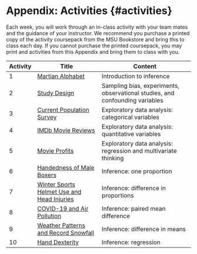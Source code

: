 # Appendix: Activities {#activities}

Each week, you will work through an in-class activity with your team mates and the guidance of your instructor. We recommend you purchase a printed copy of the activity coursepack from the MSU Bookstore and bring this to class each day. If you cannot purchase the printed coursepack, you may print and activities from this Appendix and bring them to class with you.


| Activity 	| Title                           | Content   |
|--	|--------	                      |-------------	|
| 1        	| [Martian Alphabet](activities/01-MartianAlphabet.pdf)                | Introduction to inference    |
| 2        	| [Study Design](activities/02-StudyDesign.pdf)                    | Sampling bias, experiments, observational studies, and confounding variables 	|
| 3        	| [Current Population Survey](activities/03-CPS.pdf)       | Exploratory data analysis: categorical variables   |
| 4        	| [IMDb Movie Reviews](activities/04-IMDbMovieReviews.pdf)              | Exploratory data analysis: quantitative variables   |
| 5        	| [Movie Profits](activities/05-MovieProfits.pdf)                   | Exploratory data analysis: regression and multivariate thinking   	|
| 6        	| [Handedness of Male Boxers](activities/06-MaleBoxers.pdf)       | Inference: one proportion |
| 7        	| [Winter Sports Helmet Use and Head Injuries](activities/07-HelmetUse.pdf) 	| Inference: difference in proportions  |
| 8        	| [COVID-19 and Air Pollution](activities/08-COVID.pdf)      | Inference: paired mean difference |
| 9        	| [Weather Patterns and Record Snowfall](activities/09-Snowfall.pdf)   | Inference: difference in means |
| 10       	| [Hand Dexterity](activities/10-HandDexterity.pdf)                  | Inference: regression  	|
